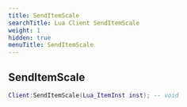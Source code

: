 ```yaml
---
title: SendItemScale
searchTitle: Lua Client SendItemScale
weight: 1
hidden: true
menuTitle: SendItemScale
---
```

## SendItemScale
```lua
Client:SendItemScale(Lua_ItemInst inst); -- void
```